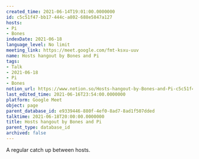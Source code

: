 ```yaml
---
created_time: 2021-06-14T19:01:00.0000000
id: c5c51f47-bb17-444c-a802-688e5847a127
hosts:
- Pi
- Bones
indexDate: 2021-06-18
language_level: No limit
meeting_link: https://meet.google.com/fmt-ksxu-uuv
name: Hosts hangout by Bones and Pi
tags:
- Talk
- 2021-06-18
- Pi
- Bones
notion_url: https://www.notion.so/Hosts-hangout-by-Bones-and-Pi-c5c51f47bb17444ca802688e5847a127
last_edited_time: 2021-06-16T23:54:00.0000000
platform: Google Meet
object: page
parent_database_id: e9339446-880f-4ef0-8ad7-8ad1f507dded
talktime: 2021-06-18T20:00:00.0000000
title: Hosts hangout by Bones and Pi
parent_type: database_id
archived: false
---
```


A regular catch up between hosts.


